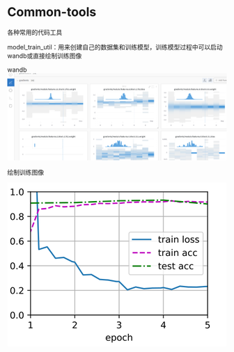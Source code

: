 # Common-tools
各种常用的代码工具


model_train_util：用来创建自己的数据集和训练模型，训练模型过程中可以启动wandb或直接绘制训练图像

wandb
![image](https://github.com/Jasen-zhao/Common-tools/blob/master/readme_img/wandb.png)

绘制训练图像

![image](https://github.com/Jasen-zhao/Common-tools/blob/master/readme_img/pyplot.png)

